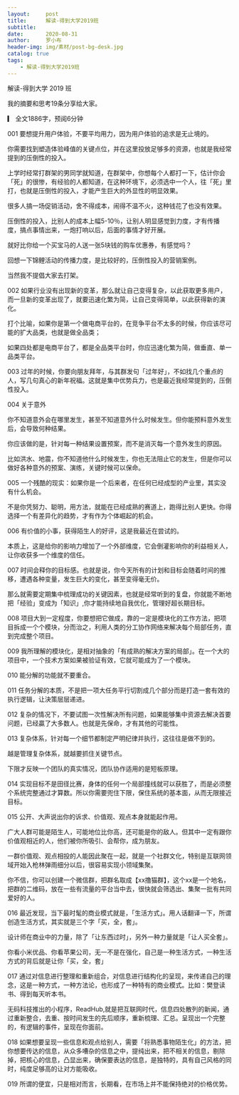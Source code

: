 ```yaml
---
layout:     post
title:      解读-得到大学2019班
subtitle:   
date:       2020-08-31
author:     罗小布
header-img: img/素材/post-bg-desk.jpg
catalog: true
tags:
    - 解读-得到大学2019班
---
```


解读-得到大学 2019 班

我的摘要和思考19条分享给大家。

▎ 全文1886字，预阅6分钟

001 要想提升用户体验，不要平均用力，因为用户体验的追求是无止境的。

你需要找到塑造体验峰值的关键点位，并在这里投放足够多的资源，也就是我经常提到的压倒性的投入。

上学时经常打群架的男同学就知道，在群架中，你想每个人都打一下，估计你会「死」的很惨，有经验的人都知道，在这种环境下，必须选中一个人，往「死」里打，也就是压倒性的投入，才能产生巨大的外显性的明显效果。

很多人搞一场促销活动，舍不得成本，闹得不温不火，这种钱花了也没有效果。

压倒性的投入，比别人的成本上幅5-10％，让别人明显感觉到力度，才有传播度，搞点事情出来，一炮打响以后，后面的事情才好开展。

就好比你给一个买宝马的人送一张5块钱的购车优惠券，有感觉吗？

回想一下锦鲤活动的传播力度，是比较好的，压倒性投入的营销案例。

当然我不提倡大家去打架。

002 如果行业没有出现新的变革，那么就让自己变得复杂，以此获取更多用户，而一旦新的变革出现了，就要迅速化繁为简，让自己变得简单，以此获得新的演化。

打个比喻，如果你是第一个做电商平台的，在竞争平台不太多的时候，你应该尽可能的扩大品类，也就是做全品类；

如果四处都是电商平台了，都是全品类平台时，你应迅速化繁为简，做垂直、单一品类平台。

003 过年的时候，你要向朋友拜年，与其群发句「过年好」，不如找几个重点的人，写几句真心的新年祝福。这就是集中优势兵力，也是最近我经常提到的，压倒性投入。

004 关于意外

你不知道意外会在哪里发生，甚至不知道意外什么时候发生。但你能预料意外发生后，会导致何种结果。

你应该做的是，针对每一种结果设置预案，而不是消灭每一个意外发生的原因。

比如洪水、地震，你不知道他什么时候发生，你也无法阻止它的发生，但是你可以做好各种意外的预案、演练，关键时候可以保命。

005 一个残酷的现实：如果你是一个后来者，在任何已经成型的产业里，其实没有什么机会。

不是你凭努力、聪明，用方法，就能在已经成熟的赛道上，跑得比别人更快。你得选择一个有差异化的趋势，才有作为个体崛起的机会。

006 有价值的小事，获得陌生人的好评，这是我最近在尝试的。

本质上，这是给你的影响力增加了一个外部维度，它会倒灌影响你的利益相关人，让你收获多一个维度的信任。

007 时间会释你的目标感。也就是说，你今天所有的计划和目标会随着时间的推移，遭遇各种变量，发生巨大的变化，甚至变得毫无价。

那么就需要定期集中梳理成功的关键因素，也就是经常听到的复盘，你就能不断地把「经验」变成为「知识」,你才能持续地自我优化，管理好超长期目标。

008 项目大到一定程度，你要想把它做成，靠的一定是模块化的工作方法，把项目拆成一个个模块，分而治之，利用人类的分工协作网络来解决每个局部任务，直到完成整个项目。

009 我所理解的模块化，是相对抽象的「有成熟的解决方案的局部」。在一个大的项目中，一个技术方案如果被验证有效，它就可能成为了一个模块。

010 能分解的功能就不要重合。

011 任务分解的本质，不是把一项大任务平行切割成几个部分而是打造一套有效的执行逻辑，让決策层层递进。

012 复杂的情况下，不要试图一次性解决所有问题，如果能够集中资源去解决首要问题，已经贏了大多数人。也就是先保命，才有其他的可能性。

013 复杂体系，针对每一个细节都制定严明纪律并执行，这往往是做不到的。

越是管理复杂体系，就越要抓住关键节点。

下限才反映一个团队的真实情况，团队协作适用的是短板原理。

014 实现目标不是田径比赛，身体的任何一个局部撞线就可以获胜了，而是必须整个系统完整通过才算数。所以你需要兜住下限，保住系统的基本面，从而无限接近目标。

015 公开、大声说出你的诉求、价值观、观点本身就能起作用。

广大人群可能是陌生人，可能地位比你高，还可能是你的敌人。但其中一定有跟你价值观相近的人，他们被你所吸引、会帮你，成为朋友。

一群价值观、观点相投的人能因此聚在一起，就是一个社群文化，特别是互联网领域开始入枪林弹雨细分以后，很容易实现小领域集聚。

你不信，你可以创建一个微信群，把群名取成【xx撸猫群】，这个xx是一个地名，把群的二维码，放在一些有流量的平台当中去，很快就会筛选出、集聚一批有共同爱好的人。

016 最近发现，当下最时髦的商业模式就是，「生活方式」。用人话翻译一下，所谓创造生活方式，其实就是三个字「买，全，套」。

设计师在商业中的力量，除了「让东西过时」，另外一种力量就是「让人买全套」。

你看小米优品、你看苹果公司，无一不是在强化，自己是一种生活方式，一种生活方式的背后就是让你「买，全，套」

017 通过对信息进行整理和重新组合，对信息进行结构化的呈现，来传递自己的理念，这是一种方式，一种方法论，也形成了一种特有的商业模式。比如：樊登读书、得到每天听本书。

无码科技推出的小程序，ReadHub,就是把互联网时代，信息四处散列的新闻，通过重新整合，去重、按时间发生的先后顺序，重新梳理、汇总。呈现出一个完整的，有逻辑的事件，呈现在你面前。

018 如果想要呈现一些信息和观点给别人，需要「将熟悉事物陌生化」的方法，把你想要传达的信息，从众多嘈杂的信息之中，提纯出来，把不相关的信息，剔除掉，把核心的信息，凸显出来，确保要表达的信息，是独特的，具有自己风格的同时，纯度足够高的让对方能吸收。

019 所谓的便宜，只是相对而言，长期看，在市场上并不能保持绝对的价格优势。